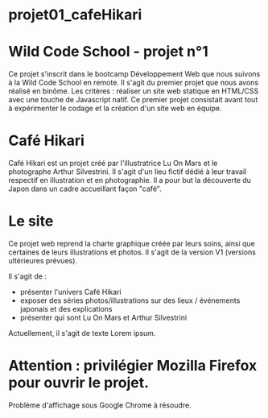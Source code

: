 # projet01_cafeHikari

# Wild Code School - projet n°1
Ce projet s'inscrit dans le bootcamp Développement Web que nous suivons à la Wild Code School en remote.
Il s'agit du premier projet que nous avons réalisé en binôme.
Les critères : réaliser un site web statique en HTML/CSS avec une touche de Javascript natif.
Ce premier projet consistait avant tout à expérimenter le codage et la création d'un site web en équipe.

# Café Hikari 
Café Hikari est un projet créé par l'illustratrice Lu On Mars et le photographe Arthur Silvestrini.
Il s'agit d'un lieu fictif dédié à leur travail respectif en illustration et en photographie.
Il a pour but la découverte du Japon dans un cadre accueillant façon "café".

# Le site
Ce projet web reprend la charte graphique créée par leurs soins, ainsi que certaines de leurs illustrations et photos.
Il s'agit de la version V1 (versions ultérieures prévues).

Il s'agit de :
- présenter l'univers Café Hikari
- exposer des séries photos/illustrations sur des lieux / événements japonais et des explications
- présenter qui sont Lu On Mars et Arthur Silvestrini

Actuellement, il s'agit de texte Lorem ipsum.


# Attention : privilégier Mozilla Firefox pour ouvrir le projet.
Problème d'affichage sous Google Chrome à résoudre.
